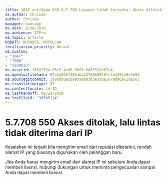 ```yaml
---
title: 1047 antiSpam 550 5.7.708 Layanan tidak tersedia. Akses ditolak, lalu lintas yang tidak diterima dari IP
ms.author: chrisda
author: chrisda
manager: dansimp
ms.date: 9/28/2018
ms.audience: ITPro
ms.topic: article
ROBOTS: NOINDEX, NOFOLLOW
localization_priority: Normal
ms.custom:
- "1047"
- "1986"
- "3100025"
ms.assetid: f502f794-03c5-4e08-9095-b801528f67c4
ms.openlocfilehash: 97a1e855730baba32768109f0fc4da29fe8e4e93
ms.sourcegitcommit: 1d98db8acb9959aba3b5e308a567ade6b62da56c
ms.translationtype: MT
ms.contentlocale: id-ID
ms.lasthandoff: 08/22/2019
ms.locfileid: "36505114"
---
```

# <a name="550-57708-access-denied-traffic-not-accepted-from-this-ip"></a>5.7.708 550 Akses ditolak, lalu lintas tidak diterima dari IP

Kesalahan ini terjadi bila mengirim email dari reputasi diketahui, rendah alamat IP yang biasanya digunakan oleh pelanggan baru.

Jika Anda harus mengirim email dari alamat IP ini sebelum Anda dapat membeli lisensi, hubungi dukungan untuk meminta pengecualian sampai Anda dapat membeli lisensi.
